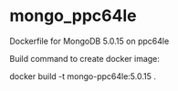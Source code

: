 # mongo_ppc64le
Dockerfile for MongoDB 5.0.15 on ppc64le

Build command to create docker image:

docker build -t mongo-ppc64le:5.0.15 .
